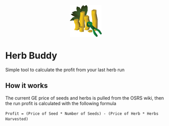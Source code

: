 <p align="center">
  <img width="100" src="https://github.com/JoshPaulie/herbbuddy/blob/56e98fff53b31b872ccd1d123b5a00f3b89da4b2/assets/herb-buddy-logo.png" />
</p>

# Herb Buddy
Simple tool to calculate the profit from your last herb run

## How it works
The current GE price of seeds and herbs is pulled from the OSRS wiki, then the run profit is calculated with the following formula

`Profit = (Price of Seed * Number of Seeds) - (Price of Herb * Herbs Harvested)`
